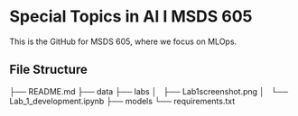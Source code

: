 # Special Topics in Al I MSDS 605
This is the GitHub for MSDS 605, where we focus on MLOps.

## File Structure
├── README.md 
├── data
├── labs
│   ├── Lab1screenshot.png
│   └── Lab_1_development.ipynb
├── models
└── requirements.txt